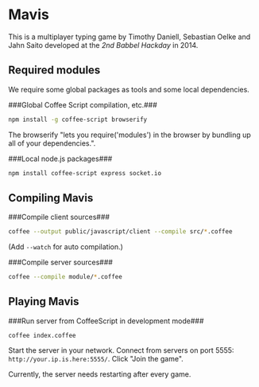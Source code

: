 Mavis
=====
This is a multiplayer typing game by Timothy Daniell, Sebastian Oelke and Jahn Saito developed at the _2nd Babbel Hackday_ in 2014.  

Required modules
----------------
We require some global packages as tools and some local dependencies.

###Global Coffee Script compilation, etc.###
```bash
npm install -g coffee-script browserify
```

The browserify "lets you require('modules') in the browser by bundling up all of your dependencies.".

###Local node.js packages###
```bash
npm install coffee-script express socket.io
```

Compiling Mavis
---------------
###Compile client sources###
```bash
coffee --output public/javascript/client --compile src/*.coffee
```
(Add `--watch` for auto compilation.)

###Compile server sources###
```bash
coffee --compile module/*.coffee
```

Playing Mavis
-------------
###Run server from CoffeeScript in development mode###
```
coffee index.coffee
```
Start the server in your network. Connect from servers on port 5555: `http://your.ip.is.here:5555/`. Click "Join the game".

Currently, the server needs restarting after every game.
